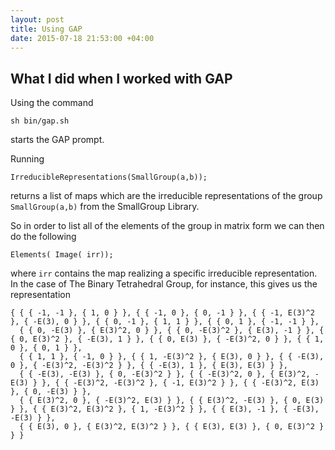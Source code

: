 ```yaml
---
layout: post
title: Using GAP 
date: 2015-07-18 21:53:00 +04:00
---
```


What I did when I worked with GAP
------------------------------

Using the command 

```
sh bin/gap.sh
```
starts the GAP prompt. 


Running
```
IrreducibleRepresentations(SmallGroup(a,b));
```
returns a list of maps which are the irreducible representations of the group ```SmallGroup(a,b)``` from the SmallGroup Library. 

So in order to list all of the elements of the group in matrix form we can then do the following 

```
Elements( Image( irr));
```
where ```irr``` contains the map realizing a specific irreducible representation. In the case of The Binary Tetrahedral Group, for instance, this gives us the representation 

```
{ { { -1, -1 }, { 1, 0 } }, { { -1, 0 }, { 0, -1 } }, { { -1, E(3)^2 }, { -E(3), 0 } }, { { 0, -1 }, { 1, 1 } }, { { 0, 1 }, { -1, -1 } }, 
  { { 0, -E(3) }, { E(3)^2, 0 } }, { { 0, -E(3)^2 }, { E(3), -1 } }, { { 0, E(3)^2 }, { -E(3), 1 } }, { { 0, E(3) }, { -E(3)^2, 0 } }, { { 1, 0 }, { 0, 1 } }, 
  { { 1, 1 }, { -1, 0 } }, { { 1, -E(3)^2 }, { E(3), 0 } }, { { -E(3), 0 }, { -E(3)^2, -E(3)^2 } }, { { -E(3), 1 }, { E(3), E(3) } }, 
  { { -E(3), -E(3) }, { 0, -E(3)^2 } }, { { -E(3)^2, 0 }, { E(3)^2, -E(3) } }, { { -E(3)^2, -E(3)^2 }, { -1, E(3)^2 } }, { { -E(3)^2, E(3) }, { 0, -E(3) } }, 
  { { E(3)^2, 0 }, { -E(3)^2, E(3) } }, { { E(3)^2, -E(3) }, { 0, E(3) } }, { { E(3)^2, E(3)^2 }, { 1, -E(3)^2 } }, { { E(3), -1 }, { -E(3), -E(3) } }, 
  { { E(3), 0 }, { E(3)^2, E(3)^2 } }, { { E(3), E(3) }, { 0, E(3)^2 } } }
```

